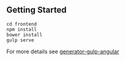 ## Getting Started

    cd frontend
    npm install
    bower install
    gulp serve

For more details see [generator-gulp-angular](https://github.com/Swiip/generator-gulp-angular#use-gulp-tasks)
